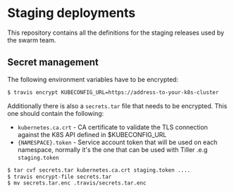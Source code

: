 # Staging deployments

This repository contains all the definitions for the staging releases used by the swarm team.

## Secret management

The following environment variables have to be encrypted:

```sh
$ travis encrypt KUBECONFIG_URL=https://address-to-your-k8s-cluster
```


Additionally there is also a `secrets.tar` file that needs to be encrypted. This one should contain the following:

- `kubernetes.ca.crt` - CA certificate to validate the TLS connection against the K8S API defined in $KUBECONFIG_URL
- `{NAMESPACE}.token` - Service account token that will be used on each namespace, normally it's the one that can be used with Tiller .e.g `staging.token`

```sh
$ tar cvf secrets.tar kubernetes.ca.crt staging.token ....
$ travis encrypt-file secrets.tar
$ mv secrets.tar.enc .travis/secrets.tar.enc
```
